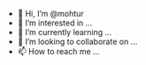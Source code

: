 - 👋 Hi, I’m @mohtur
- 👀 I’m interested in ...
- 🌱 I’m currently learning ...
- 💞️ I’m looking to collaborate on ...
- 📫 How to reach me ...

<!---
mohtur/mohtur is a ✨ special ✨ repository because its `README.md` (this file) appears on your GitHub profile.
You can click the Preview link to take a look at your changes.
--->
